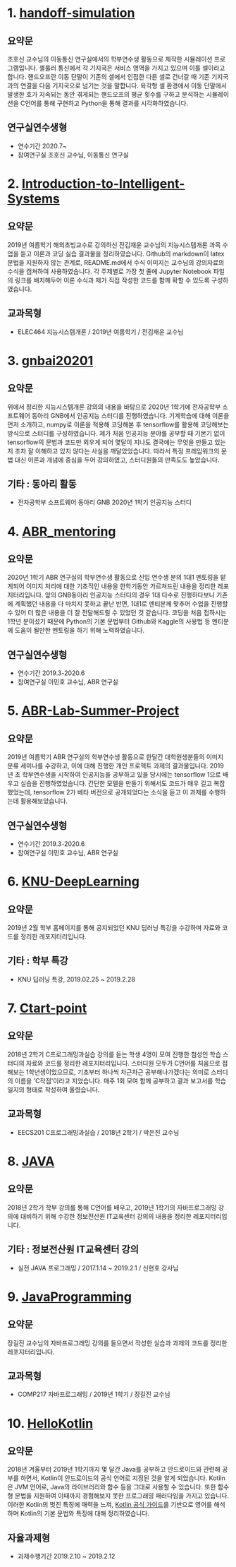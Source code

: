 # 1. [handoff-simulation](https://github.com/yh08037/handoff-simulation)
## 요약문
조호신 교수님의 이동통신 연구실에서의 학부연수생 활동으로 제작한 시뮬레이션 프로그램입니다.
셀룰러 통신에서 각 기지국은 서비스 영역을 가지고 있으며 이를 셀이라고 합니다.
핸드오프란 이동 단말이 기존의 셀에서 인접한 다른 셀로 건너갈 때 기존 기지국과의 연결을 다음 기지국으로 넘기는 것을 말합니다.
육각형 셀 환경에서 이동 단말에서 발생한 호가 지속되는 동안 겪게되는 핸드오프의 평균 횟수를 구하고 분석하는 시뮬레이션을
C언어를 통해 구현하고 Python을 통해 결과를 시각화하였습니다.

## 연구실연수생형
- 연수기간 2020.7~
- 참여연구실 조호신 교수님, 이동통신 연구실


# 2. [Introduction-to-Intelligent-Systems](https://github.com/yh08037/Introduction-to-Intelligent-Systems)
## 요약문
2019년 여름학기 해외초빙교수로 강의하신 전김재윤 교수님의 지능시스템개론 과목 수업을 듣고 이론과 코딩 실습 결과물을 정리하였습니다.
Github의 markdown이 latex 문법을 지원하지 않는 관계로, README.md에서 수식 이미지는 교수님의 강의자료의 수식을 캡쳐하여 사용하였습니다.
각 주제별로 가장 첫 줄에 Jupyter Notebook 파일의 링크를 배치해두어 이론 수식과 제가 직접 작성한 코드를 함께 확할 수 있도록 구성하였습니다.

## 교과목형
- ELEC464 지능시스템개론 / 2019년 여름학기 / 전김재윤 교수님


# 3. [gnbai20201](https://github.com/yh08037/gnbai20201)
## 요약문
위에서 정리한 지능시스템개론 강의의 내용을 바탕으로 2020년 1학기에 전자공학부 소프트웨어 동아리 GNB에서 인공지능 스터디를 진행하였습니다.
기계학습에 대해 이론을 먼저 소개하고, numpy로 이론을 적용해 코딩해본 후 tensorflow를 활용해 코딩해보는 방식으로 스터디를 구성하였습니다.
제가 처음 인공지능 분야를 공부할 때 기본기 없이 tensorflow의 문법과 코드만 외우게 되어 몇달이 지나도 결국에는 무엇을 만들고 있는지 조차 잘 이해하고 있지 않다는 사실을 깨달았었습니다. 따라서 특정 프레임워크의 문법 대신 이론과 개념에 중심을 두어 강의하였고, 스터디원들의 만족도도 높았습니다. 

## 기타 : 동아리 활동
- 전자공학부 소프트웨어 동아리 GNB 2020년 1학기 인공지능 스터디


# 4. [ABR_mentoring](https://github.com/yh08037/ABR_mentoring)
## 요약문
2020년 1학기 ABR 연구실의 학부연수생 활동으로 신입 연수생 분의 1대1 멘토링을 맡게되어 이미지 처리에 대한 기초적인 내용을 한학기동안 가르쳐드린 내용을 정리한 레포지터리입니다. 
앞의 GNB동아리 인공지능 스터디의 경우 1대 다수로 진행하다보니 기존에 계획했던 내용을 다 마치지 못하고 끝난 반면, 1대1로 멘티분께 맞추어 수업을 진행할 수 있어 더 많은 내용을 더 잘 전달해드릴 수 있었던 것 같습니다. 
코딩을 처음 접하시는 1학년 분이셨기 때문에 Python의 기본 문법부터 Github와 Kaggle의 사용법 등 멘티분께 도움이 될만한 멘토링을 하기 위해 노력하였습니다. 

## 연구실연수생형
- 연수기간 2019.3-2020.6
- 참여연구실 이민호 교수님, ABR 연구실


# 5. [ABR-Lab-Summer-Project](https://github.com/yh08037/ABR-Lab-Summer-Project)
## 요약문
2019년 여름학기 ABR 연구실의 학부연수생 활동으로 한달간 대학원생분들의 이미지 분류 세미나를 수강하고, 이에 대해 진행한 개인 프로젝트 과제의 결과물입니다.
2019년 초 학부연수생을 시작하여 인공지능을 공부하고 있을 당시에는 tensorflow 1으로 배우고 실습을 진행하였었습니다.
간단한 모델을 만들기 위해서도 코드가 매우 길고 복잡했었는데, tensorflow 2가 베타 버전으로 공개되었다는 소식을 듣고 이 과제를 수행하는데 활용해보았습니다.

## 연구실연수생형
- 연수기간 2019.3-2020.6
- 참여연구실 이민호 교수님, ABR 연구실


# 6. [KNU-DeepLearning](https://github.com/yh08037/KNU-DeepLearning)
## 요약문
2019년 2월 학부 홈페이지를 통해 공지되었던 KNU 딥러닝 특강을 수강하며 자료와 코드를 정리한 레포지터리입니다.

## 기타 : 학부 특강
- KNU 딥러닝 특강, 2019.02.25 ~ 2019.2.28

# 7. [Ctart-point](https://github.com/yh08037/Ctart-point)
## 요약문
2018년 2학기 C프로그래밍과실습 강의를 듣는 학생 4명이 모여 진행한 첨성인 학습 스터디의 자료와 코드를 정리한 레포지터리입니다.
스터디원 모두가 C언어를 처음으로 접해보는 1학년생이었으므로, 
기초부터 하나씩 차근차근 공부해나가겠다는 의미로 스터디의 이름을 'C작점'이라고 지었습니다.
매주 1회 모여 함께 공부하고 결과 보고서를 학습 일지의 형태로 작성하여 올렸습니다.

## 교과목형
- EECS201 C프로그래밍과실습 / 2018년 2학기 / 박은진 교수님


# 8. [JAVA](https://github.com/yh08037/JAVA)
## 요약문
2018년 2학기 학부 강의를 통해 C언어를 배우고, 2019년 1학기의 자바프로그래밍 강의에 대비하기 위해 수강한 정보전산원 IT교육센터 강의의 내용을 정리한 레포지터리입니다. 

## 기타 : 정보전산원 IT교육센터 강의
- 실전 JAVA 프로그래밍 / 2017.1.14 ~ 2019.2.1 / 신현호 강사님


# 9. [JavaProgramming](https://github.com/yh08037/JavaProgramming)
## 요약문
장길진 교수님의 자바프로그래밍 강의를 들으면서 작성한 실습과 과제의 코드를 정리한 레포지터리입니다.

## 교과목형
- COMP217 자바프로그래밍 / 2019년 1학기 / 장길진 교수님

# 10. [HelloKotlin](https://github.com/yh08037/HelloKotlin)
## 요약문
2018년 겨울부터 2019년 1학기까지 몇 달간 Java를 공부하고 안드로이드와 관련해 공부를 하면서, Kotlin이 안드로이드의 공식 언어로 지정된 것을 알게 되었습니다.
Kotiln은 JVM 언어로, Java의 라이브러리와 함수 등을 그대로 사용할 수 있습니다.
또한 함수형 문법을 지원하여 이때까지 경험해보지 못한 프로그래밍 패러다임을 가지고 있습니다.
이러한 Kotlin의 멋진 특징에 매력을 느껴, [Kotlin 공식 가이드](https://kotlinlang.org/docs/reference/basic-syntax.html)를 기반으로 영어를 해석하며 Kotlin의 기본 문법와 특징에 대해 정리하였습니다.

## 자율과제형
- 과제수행기간 2019.2.10 ~ 2019.2.12

